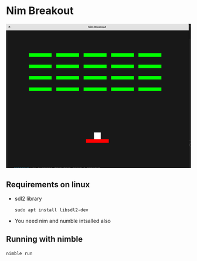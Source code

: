 # Nim Breakout

![thumbnail](./thumbnail.png)

## Requirements on linux

- sdl2 library
  ```code
  sudo apt install libsdl2-dev
  ```
- You need nim and numble intsalled also

## Running with nimble

```code
nimble run
```
